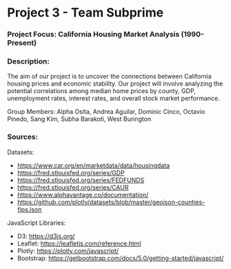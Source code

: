 # Project 3 - Team Subprime

### Project Focus: California Housing Market Analysis (1990-Present)

### Description:
The aim of our project is to uncover the connections between California housing prices and economic stability. Our project will involve analyzing the potential correlations among median home prices by county, GDP, unemployment rates, interest rates, and overall stock market performance.

Group Members: Alpha Osita, Andrea Aguilar, Dominic Cinco, Octavio Pinedo, Sang Kim, Subha Barakoti, West Burington

### Sources:

Datasets:
- https://www.car.org/en/marketdata/data/housingdata
- https://fred.stlouisfed.org/series/GDP
- https://fred.stlouisfed.org/series/FEDFUNDS
- https://fred.stlouisfed.org/series/CAUR
- https://www.alphavantage.co/documentation/
- https://github.com/plotly/datasets/blob/master/geojson-counties-fips.json

JavaScript Libraries:

- D3: https://d3js.org/
- Leaflet: https://leafletjs.com/reference.html
- Plotly: https://plotly.com/javascript/
- Bootstrap: https://getbootstrap.com/docs/5.0/getting-started/javascript/
